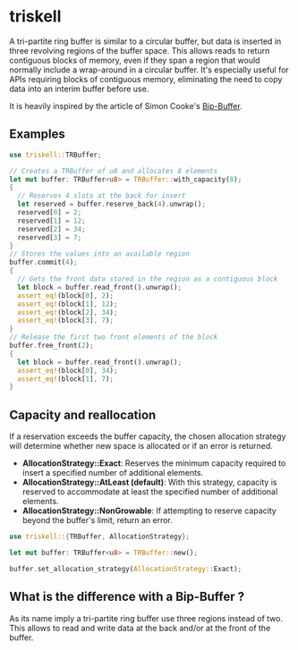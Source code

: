 # triskell
A tri-partite ring buffer is similar to a circular buffer, but data is inserted in three
revolving regions of the buffer space. This allows reads to return contiguous
blocks of memory, even if they span a region that would normally include a
wrap-around in a circular buffer. It's especially useful for APIs requiring
blocks of contiguous memory, eliminating the need to copy data into an interim
buffer before use.

It is heavily inspired by the article of Simon Cooke's [Bip-Buffer][1].

## Examples
```rust
use triskell::TRBuffer;

// Creates a TRBuffer of u8 and allocates 8 elements
let mut buffer: TRBuffer<u8> = TRBuffer::with_capacity(8);
{
  // Reserves 4 slots at the back for insert
  let reserved = buffer.reserve_back(4).unwrap();
  reserved[0] = 2;
  reserved[1] = 12;
  reserved[2] = 34;
  reserved[3] = 7;
}
// Stores the values into an available region
buffer.commit(4);
{
  // Gets the front data stored in the region as a contiguous block
  let block = buffer.read_front().unwrap();
  assert_eq!(block[0], 2);
  assert_eq!(block[1], 12);
  assert_eq!(block[2], 34);
  assert_eq!(block[3], 7);
}
// Release the first two front elements of the block
buffer.free_front(2);
{
  let block = buffer.read_front().unwrap();
  assert_eq!(block[0], 34);
  assert_eq!(block[1], 7);
}
```

## Capacity and reallocation

If a reservation exceeds the buffer capacity, the chosen allocation strategy will determine whether new space is allocated or if
an error is returned.

* **AllocationStrategy::Exact**: Reserves the minimum capacity required to insert a specified number of additional elements.
* **AllocationStrategy::AtLeast (default)**: With this strategy, capacity is reserved to accommodate at least the specified number of additional elements.
* **AllocationStrategy::NonGrowable**: If attempting to reserve capacity beyond the buffer's limit, return an error.
```rust
use triskell::{TRBuffer, AllocationStrategy};

let mut buffer: TRBuffer<u8> = TRBuffer::new();

buffer.set_allocation_strategy(AllocationStrategy::Exact);
```

## What is the difference with a Bip-Buffer ?

As its name imply a tri-partite ring buffer use three regions instead of two. This allows to
read and write data at the back and/or at the front of the buffer.

[1]: https://www.codeproject.com/articles/3479/the-bip-buffer-the-circular-buffer-with-a-twist
